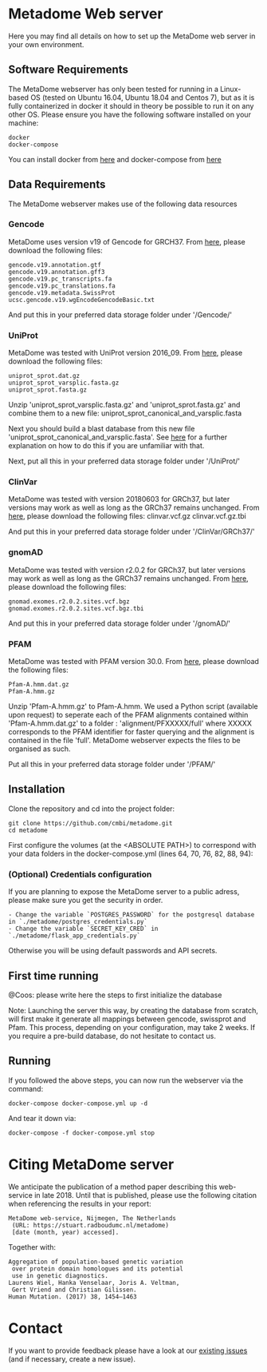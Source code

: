 # Metadome Web server

Here you may find all details on how to set up the MetaDome web server in your own environment.

## Software Requirements

The MetaDome webserver has only been tested for running in a Linux-based OS (tested on Ubuntu 16.04, Ubuntu 18.04 and Centos 7), but as it is fully containerized in docker it should in theory be possible to run it on any other OS.
Please ensure you have the following software installed on your machine:

	docker
    docker-compose

You can install docker from [here](https://www.docker.com/get-docker) and docker-compose from [here](https://docs.docker.com/compose/install/#install-compose)

## Data Requirements

The MetaDome webserver makes use of the following data resources

### Gencode

MetaDome uses version v19 of Gencode for GRCH37.
From [here](https://www.gencodegenes.org/releases/19.html), please download the following files:
    
    gencode.v19.annotation.gtf
    gencode.v19.annotation.gff3
    gencode.v19.pc_transcripts.fa
    gencode.v19.pc_translations.fa
    gencode.v19.metadata.SwissProt
    ucsc.gencode.v19.wgEncodeGencodeBasic.txt

And put this in your preferred data storage folder under '/Gencode/'

### UniProt

MetaDome was tested with UniProt version 2016_09.
From [here](ftp://ftp.uniprot.org/pub/databases/uniprot/current_release/knowledgebase/complete/), please download the following files:

    uniprot_sprot.dat.gz
    uniprot_sprot_varsplic.fasta.gz
    uniprot_sprot.fasta.gz

Unzip 'uniprot_sprot_varsplic.fasta.gz' and 'uniprot_sprot.fasta.gz' and combine them to a new file: uniprot_sprot_canonical_and_varsplic.fasta

Next you should build a blast database from this new file 'uniprot_sprot_canonical_and_varsplic.fasta'. See [here](https://www.ncbi.nlm.nih.gov/books/NBK279688/) for a further explanation on how to do this if you are unfamiliar with that.

Next, put all this in your preferred data storage folder under '/UniProt/'

### ClinVar

MetaDome was tested with version 20180603 for GRCh37, but later versions may work as well as long as the GRCh37 remains unchanged.
From [here](ftp://ftp.ncbi.nlm.nih.gov/pub/clinvar/vcf_GRCh37/), please download the following files:
    clinvar.vcf.gz
    clinvar.vcf.gz.tbi

And put this in your preferred data storage folder under '/ClinVar/GRCh37/'

### gnomAD

MetaDome was tested with version r2.0.2 for GRCh37, but later versions may work as well as long as the GRCh37 remains unchanged.
From [here](https://console.cloud.google.com/storage/browser/gnomad-public/release/2.0.2/vcf/exomes/?pli=1), please download the following files:

    gnomad.exomes.r2.0.2.sites.vcf.bgz
    gnomad.exomes.r2.0.2.sites.vcf.bgz.tbi

And put this in your preferred data storage folder under '/gnomAD/'

### PFAM

MetaDome was tested with PFAM version 30.0.
From [here](ftp://ftp.ebi.ac.uk/pub/databases/Pfam/releases/Pfam30.0/), please download the following files:

    Pfam-A.hmm.dat.gz
    Pfam-A.hmm.gz

Unzip 'Pfam-A.hmm.gz' to Pfam-A.hmm.
We used a Python script (available upon request) to seperate each of the PFAM alignments contained within 'Pfam-A.hmm.dat.gz' to a folder : 'alignment/PFXXXXX/full' where XXXXX corresponds to the PFAM identifier for faster querying and the alignment is contained in the file 'full'. MetaDome webserver expects the files to be organised as such.

Put all this in your preferred data storage folder under '/PFAM/'

## Installation

Clone the repository and cd into the project folder:

    git clone https://github.com/cmbi/metadome.git
    cd metadome

First configure the volumes (at the \<ABSOLUTE PATH\>) to correspond with your data folders in the docker-compose.yml (lines 64, 70, 76, 82, 88, 94):

### (Optional) Credentials configuration
If you are planning to expose the MetaDome server to a public adress, please make sure you get the security in order.

	- Change the variable `POSTGRES_PASSWORD` for the postgresql database in `./metadome/postgres_credentials.py`
	- Change the variable `SECRET_KEY_CRED` in `./metadome/flask_app_credentials.py`

Otherwise you will be using default passwords and API secrets.

## First time running

@Coos: please write here the steps to first initialize the database

Note: Launching the server this way, by creating the database from scratch, will first make it generate all mappings between gencode, swissprot and Pfam. This process, depending on your configuration, may take 2 weeks. If you require a pre-build database, do not hesitate to contact us.

## Running

If you followed the above steps, you can now run the webserver via the command:

    docker-compose docker-compose.yml up -d

And tear it down via:

    docker-compose -f docker-compose.yml stop

# Citing MetaDome server

We anticipate the publication of a method paper describing this web-service in late 2018. Until that is published, please use the following citation when referencing the results in your report:
```
MetaDome web-service, Nijmegen, The Netherlands
 (URL: https://stuart.radboudumc.nl/metadome) 
 [date (month, year) accessed].
```
Together with:

```
Aggregation of population‐based genetic variation 
 over protein domain homologues and its potential 
 use in genetic diagnostics.
Laurens Wiel, Hanka Venselaar, Joris A. Veltman, 
 Gert Vriend and Christian Gilissen.
Human Mutation. (2017) 38, 1454–1463
```

# Contact

If you want to provide feedback please have a look at our
[existing issues][1] (and if necessary, create a new issue).

[1]: https://github.com/cmbi/metadome/issues
